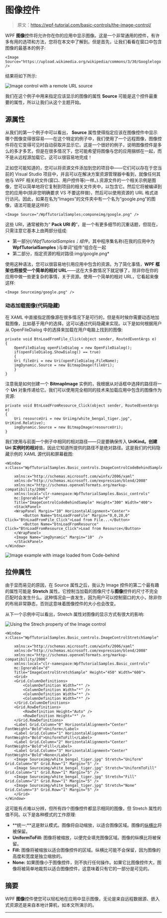 # 图像控件

> 原文：<https://wpf-tutorial.com/basic-controls/the-image-control/>

WPF **图像**控件将允许你在你的应用中显示图像。这是一个非常通用的控件，有许多有用的选项和方法，您将在本文中了解到。但是首先，让我们看看在窗口中包含图像的最基本的例子:

```
<Image Source="https://upload.wikimedia.org/wikipedia/commons/3/30/Googlelogo.png" />
```

结果将如下所示:

![](img/3a6b3707f89923316ac0152cc61c9f13.png "Image control with a remote URL source")

我们在这个例子中用来指定应该显示的图像的属性 **Source** 可能是这个控件最重要的属性，所以让我们从这个主题开始。

## 源属性

<input type="hidden" name="IL_IN_ARTICLE">

从我们的第一个例子中可以看出， **Source** 属性使得指定应该在图像控件中显示哪个图像变得很容易——在这个特定的例子中，我们使用了一个远程图像，图像控件将在它变得可见时自动获取并显示它。这是一个很好的例子，说明图像控件是多么的多才多艺，但是在很多情况下，您可能希望将图像与您的应用捆绑在一起，而不是从远程源加载它。这可以很容易地完成！

正如您可能知道的，您可以将资源文件添加到您的项目中——它们可以存在于您当前的 Visual Studio 项目中，并且可以在解决方案资源管理器中看到，就像任何其他与 WPF 相关的文件(窗口、用户控件等)一样。).资源文件的一个相关示例是图像，您可以简单地将它复制到项目的相关文件夹中，以包含它。然后它将被编译到您的应用中(除非您明确要求 VS 不要这样做)，然后可以使用资源的 URL 格式进行访问。因此，如果在名为“Images”的文件夹中有一个名为“google.png”的图像，语法可能是这样的:

```
<Image Source="/WpfTutorialSamples;componeimg/google.png" />
```

这些 URI，通常被称为“ **Pack URI 的**”，是一个有更多细节的沉重话题，但现在，只需注意它基本上由两部分组成:

*   第一部分(*/WpfTutorialSamples；组件*，其中程序集名称(在我的应用中为 **WpfTutorialSamples** )与单词“组件”组合在一起
*   第二部分，指定资源的相对路径:img/google.png*

使用这种语法，您可以很容易地引用应用中包含的资源。为了简化事情，**WPF 框架也将接受一个简单的相对 URL**——这在大多数情况下就足够了，除非你在你的应用中做一些更复杂的事情，关于资源。使用一个简单的相对 URL，它看起来像这样:

```
<Image Sourceimg/google.png" />
```

### 动态加载图像(代码隐藏)

在 XAML 中直接指定图像源在很多情况下是可行的，但是有时候你需要动态地加载图像，比如基于用户的选择。这可以通过代码隐藏来实现。以下是如何根据用户从 OpenFileDialog 中的选择来加载在用户电脑上找到的图像:

```
private void BtnLoadFromFile_Click(object sender, RoutedEventArgs e)
{
    OpenFileDialog openFileDialog = new OpenFileDialog();
    if(openFileDialog.ShowDialog() == true)
    {
    Uri fileUri = new Uri(openFileDialog.FileName);
    imgDynamic.Source = new BitmapImage(fileUri);
    }
}
```

注意我是如何创建一个 **BitmapImage** 实例的，我根据从对话框中选择的路径将一个 **Uri** 对象传递给它。我们可以使用完全相同的技术来加载应用中包含的图像作为资源:

```
private void BtnLoadFromResource_Click(object sender, RoutedEventArgs e)
{
    Uri resourceUri = new Uriimg/white_bengal_tiger.jpg", UriKind.Relative);
    imgDynamic.Source = new BitmapImage(resourceUri);        
}
```

我们使用与前面一个例子中相同的相对路径——只是要确保传入 **UriKind。创建 **Uri** 实例时的相对**值，因此它知道所提供的路径不是绝对路径。这是我们的代码隐藏示例的 XAML 源代码和屏幕截图:

```
<Window x:Class="WpfTutorialSamples.Basic_controls.ImageControlCodeBehindSample"

    xmlns:x="http://schemas.microsoft.com/winfx/2006/xaml"
    xmlns:d="http://schemas.microsoft.com/expression/blend/2008"
    xmlns:mc="http://schemas.openxmlformats.org/markup-compatibility/2006"
    xmlns:local="clr-namespace:WpfTutorialSamples.Basic_controls"
    mc:Ignorable="d"
    Title="ImageControlCodeBehindSample" Height="300" Width="400">
    <StackPanel>
    <WrapPanel Margin="10" HorizontalAlignment="Center">
        <Button Name="btnLoadFromFile" Margin="0,0,20,0" Click="BtnLoadFromFile_Click">Load from File...</Button>
        <Button Name="btnLoadFromResource" Click="BtnLoadFromResource_Click">Load from Resource</Button>
    </WrapPanel>
    <Image Name="imgDynamic" Margin="10"  />
    </StackPanel>
</Window>
```

![](img/d7eeac714c047e19698ef56f810168cd.png "Image example with image loaded from Code-behind")

## 拉伸属性

由于显而易见的原因，在 Source 属性之后，我认为 Image 控件的第二个最有趣的属性可能是 **Stretch** 属性。它控制当加载的图像尺寸与**图像**控件的尺寸不完全匹配时会发生什么。这种情况会一直发生，因为用户可以控制窗口的大小，除非你的布局非常静态，否则这意味着图像控件的大小也会改变。

从下一个示例中可以看出，Stretch 属性对图像的显示方式有很大的影响:

![](img/39c9661f36657b7a719b207b3753d894.png "Using the Strech property of the Image control")

```
<Window x:Class="WpfTutorialSamples.Basic_controls.ImageControlStretchSample"

    xmlns:x="http://schemas.microsoft.com/winfx/2006/xaml"
    xmlns:d="http://schemas.microsoft.com/expression/blend/2008"
    xmlns:mc="http://schemas.openxmlformats.org/markup-compatibility/2006"
    xmlns:local="clr-namespace:WpfTutorialSamples.Basic_controls"
    mc:Ignorable="d"
    Title="ImageControlStretchSample" Height="450" Width="600">
    <Grid>
    <Grid.ColumnDefinitions>
        <ColumnDefinition Width="*" />
        <ColumnDefinition Width="*" />
        <ColumnDefinition Width="*" />
        <ColumnDefinition Width="*" />
    </Grid.ColumnDefinitions>
    <Grid.RowDefinitions>
        <RowDefinition Height="Auto" />
        <RowDefinition Height="*" />
    </Grid.RowDefinitions>
    <Label Grid.Column="0" HorizontalAlignment="Center" FontWeight="Bold">Uniform</Label>
    <Label Grid.Column="1" HorizontalAlignment="Center" FontWeight="Bold">UniformToFill</Label>
    <Label Grid.Column="2" HorizontalAlignment="Center" FontWeight="Bold">Fill</Label>
    <Label Grid.Column="3" HorizontalAlignment="Center" FontWeight="Bold">None</Label>
    <Image Sourceimg/white_bengal_tiger.jpg" Stretch="Uniform" Grid.Column="0" Grid.Row="1" Margin="5" />
    <Image Sourceimg/white_bengal_tiger.jpg" Stretch="UniformToFill" Grid.Column="1" Grid.Row="1" Margin="5" />
    <Image Sourceimg/white_bengal_tiger.jpg" Stretch="Fill" Grid.Column="2" Grid.Row="1" Margin="5" />
    <Image Sourceimg/white_bengal_tiger.jpg" Stretch="None" Grid.Column="3" Grid.Row="1" Margin="5" />
    </Grid>
</Window>
```

这可能有点难以分辨，但所有四个图像控件都显示相同的图像，但 Stretch 属性的值不同。以下是各种模式的工作原理:

*   **统一:**这是默认模式。图像将自动缩放，以适合图像区域。图像的[纵横比](https://en.wikipedia.org/wiki/Aspect_ratio_(image))将被保留。
*   **UniformToFill:** 图像将被缩放，以便完全填充图像区域。图像的纵横比将被保留。
*   **Fill:** 图像将被缩放以适合图像控件的区域。纵横比可能不会保留，因为图像的高度和宽度是独立缩放的。
*   **None:** 如果图像小于图像控件，则不执行任何操作。如果它比图像控件大，图像将被简单地裁剪以适合图像控件，这意味着只有它的一部分是可见的。

## 摘要

WPF **图像**控件使您可以轻松地在应用中显示图像，无论是来自远程数据源、嵌入式资源还是来自本地计算机，如本文所演示的。

* * *
